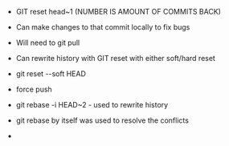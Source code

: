 * GIT reset head~1 (NUMBER IS AMOUNT OF COMMITS BACK)
* Can make changes to that commit locally to fix bugs
* Will need to git pull

* Can rewrite history with GIT reset with either soft/hard reset
* git reset --soft HEAD


* force push


* git rebase -i HEAD~2 - used to rewrite history
* git rebase by itself was used to resolve the conflicts
* 